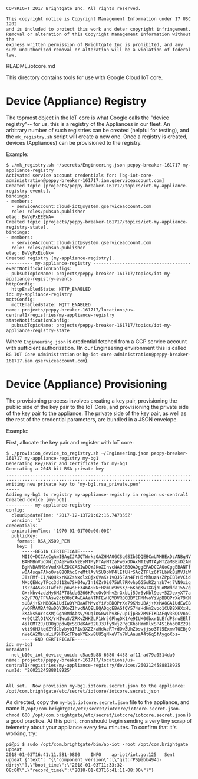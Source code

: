 ```
COPYRIGHT 2017 Brightgate Inc. All rights reserved.

This copyright notice is Copyright Management Information under 17 USC 1202
and is included to protect this work and deter copyright infringement.
Removal or alteration of this Copyright Management Information without the
express written permission of Brightgate Inc is prohibited, and any
such unauthorized removal or alteration will be a violation of federal law.
```

README.iotcore.md

This directory contains tools for use with Google Cloud IoT core.

# Device (Appliance) Registry

The topmost object in the IoT core is what Google calls the "device registry"--
for us, this is a registry of the Appliances in our fleet.  An arbitrary number
of such registries can be created (helpful for testing), and the
`mk_registry.sh` script will create a new one.  Once a registry is created,
devices (Appliances) can be provisioned to the registry.

Example:

```shell
$ ./mk_registry.sh ~/secrets/Engineering.json peppy-breaker-161717 my-appliance-registry
Activated service account credentials for: [bg-iot-core-administration@peppy-breaker-161717.iam.gserviceaccount.com]
Created topic [projects/peppy-breaker-161717/topics/iot-my-appliance-registry-events].
bindings:
- members:
  - serviceAccount:cloud-iot@system.gserviceaccount.com
  role: roles/pubsub.publisher
etag: BwVgPxEEEWA=
Created topic [projects/peppy-breaker-161717/topics/iot-my-appliance-registry-state].
bindings:
- members:
  - serviceAccount:cloud-iot@system.gserviceaccount.com
  role: roles/pubsub.publisher
etag: BwVgPxEioNk=
Created registry [my-appliance-registry].
---------- my-appliance-registry -------------------------------------
eventNotificationConfigs:
- pubsubTopicName: projects/peppy-breaker-161717/topics/iot-my-appliance-registry-events
httpConfig:
  httpEnabledState: HTTP_ENABLED
id: my-appliance-registry
mqttConfig:
  mqttEnabledState: MQTT_ENABLED
name: projects/peppy-breaker-161717/locations/us-central1/registries/my-appliance-registry
stateNotificationConfig:
  pubsubTopicName: projects/peppy-breaker-161717/topics/iot-my-appliance-registry-state
```

Where `Engineering.json` is credential fetched from a GCP service account with
sufficient authorization.  (In our Engineering environment this is called
`BG IOT Core Administration` or `bg-iot-core-administration@peppy-breaker-161717.iam.gserviceaccount.com`).

# Device (Appliance) Provisioning

The provisioning process involves creating a key pair, provisioning the public
side of the key pair to the IoT Core, and provisioning the private side of the
key pair to the appliance.  The private side of the key pair, as well as the
rest of the credential parameters, are bundled in a JSON envelope.

Example:

First, allocate the key pair and register with IoT core:

```shell
$ ./provision_device_to_registry.sh ~/Engineering.json peppy-breaker-161717 my-appliance-registry my-bg1
Generating Key/Pair and Certificate for my-bg1
Generating a 2048 bit RSA private key
..........................................................................+++
...............................................................................+++
writing new private key to 'my-bg1.rsa_private.pem'
-----
Adding my-bg1 to registry my-appliance-registry in region us-central1
Created device [my-bg1].
---------- my-appliance-registry -------------------------------------
config:
  cloudUpdateTime: '2017-12-13T21:02:16.747355Z'
  version: '1'
credentials:
- expirationTime: '1970-01-01T00:00:00Z'
  publicKey:
    format: RSA_X509_PEM
    key: |
      -----BEGIN CERTIFICATE-----
      MIIC+DCCAeCgAwIBAgIJAJQTWrkzOAZHMA0GCSqGSIb3DQEBCwUAMBExDzANBgNV
      BAMMBnVudXNlZDAeFw0xNzEyMTMyMTAyMTZaFw0xODAxMTIyMTAyMTZaMBExDzAN
      BgNVBAMMBnVudXNlZDCCASIwDQYJKoZIhvcNAQEBBQADggEPADCCAQoCggEBANTf
      w0A4sqaFAkoOve88ORhcGreMtlAvVSUDbWP4lEfUHrSAcZTFlz6f7LbWkBiMVJiW
      JTzPMf+CI/NQHkxrKXZsNxolx8jxQVaK+1vQJSFAn4FrH6rhhuzN+ZPpEBleVCid
      MXcQEWcyTFcc3d112u7SH04w/In1GZr0i075Wl7RKvhpGG5uRZznzb7+j7VN9xig
      TsZr4ASx8JTwf+hLpnwsE+346ASkN+HzmUe9vsX/F6KngKwTXGjoLoMWdda155Zg
      G+rkbv4zdzHy6MJPT8kda6Z66KFeuOvDHhv2rGxbLj5Jr6vKbl9ec+5ZJexyXT7a
      xZyF7Q/FFVAsw2ct00sCAwEAAaNTMFEwHQYDVR0OBBYEFMMvoYiVpBDQPrXe79KM
      sUBAj+K+MB8GA1UdIwQYMBaAFMMvoYiVpBDQPrXe79KMsUBAj+K+MA8GA1UdEwEB
      /wQFMAMBAf8wDQYJKoZIhvcNAQELBQADggEBAGfQY574sHdHm2voo1CUBBXHXxHL
      3KAks5uYssXMjGga0MdAbsv/9UqiKG0w1hv3E/upIjpRx2M9FIKDAFqV3BQCVnoC
      +r9QtZlO1VX/rHIWuS/ZRKvZHKZLP1WrjGPhgOK1/e9IUX0Gbxr1LEfdPSnuEElf
      4slOMT2J/EDOgDpdwQcSSDeKAr02UJ3Jfy9kj2PgCKhsHYmRlxSP4S1bho0OZ29s
      vti96HJkq0ZYdCbybybIR1w3XZZ/aHdAeRT+dOwZUhZbswjjso3Tl5ExmwTQEBjO
      nVe6A2MsuaLiV9HTGcTPeekYExv8UU5qNkeVTn7WLAauaA4t6q5fAygoXbs=
      -----END CERTIFICATE-----
id: my-bg1
metadata:
  net_b10e_iot_device_uuid: c5ae5b88-6680-4458-af11-ad79a0514da0
name: projects/peppy-breaker-161717/locations/us-central1/registries/my-appliance-registry/devices/2602124588818925
numId: '2602124588818925'
-------------------------------------------------------------

All set.  Now provision my-bg1.iotcore.secret.json to the appliance: /opt/com.brightgate/etc/secret/iotcore/iotcore.secret.json
```

As directed, copy the `my-bg1.iotcore.secret.json` file to the appliance, and
name it `/opt/com.brightgate/etc/secret/iotcore/iotcore.secret.json`.
`chmod 600 /opt/com.brightgate/etc/secret/iotcore/iotcore.secret.json`
is a good practice.  At this point, `cron` should begin sending a very tiny
scrap of telemetry about your appliance every few minutes.  To confirm that
it's working, try:

```
pi@pi $ sudo /opt/com.brightgate/bin/ap-iot -root /opt/com.brightgate upbeat
2018-01-03T16:41:11.581-0800	INFO	ap-iot/iot.go:125	Sent upbeat	{"text": "{\"component_version\":[\"git:rPS@ebb494b-dirty\"],\"boot_time\":\"2018-01-03T11:33:32-08:00\",\"record_time\":\"2018-01-03T16:41:11-08:00\"}"}
```
